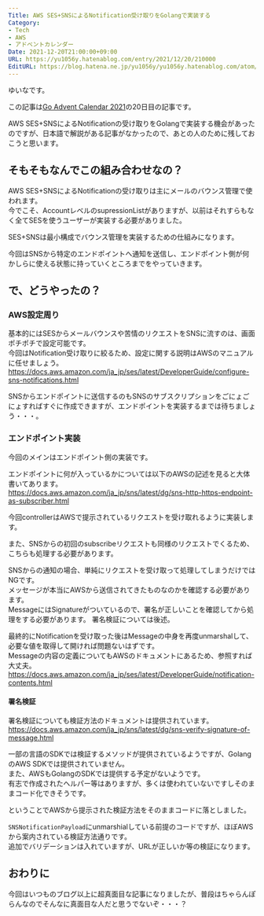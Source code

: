 ```yaml
---
Title: AWS SES+SNSによるNotification受け取りをGolangで実装する
Category:
- Tech
- AWS
- アドベントカレンダー
Date: 2021-12-20T21:00:00+09:00
URL: https://yu1056y.hatenablog.com/entry/2021/12/20/210000
EditURL: https://blog.hatena.ne.jp/yu1056y/yu1056y.hatenablog.com/atom/entry/13574176438044555461
---
```


<!-- 
この下に本文を書く
-->
ゆいなです。

この記事は[Go Advent Calendar 2021](https://qiita.com/advent-calendar/2021/go)の20日目の記事です。

AWS SES+SNSによるNotificationの受け取りをGolangで実装する機会があったのですが、日本語で解説がある記事がなかったので、あとの人のために残しておこうと思います。

## そもそもなんでこの組み合わせなの？

AWS SES+SNSによるNotificationの受け取りは主にメールのバウンス管理で使われます。  
今でこそ、AccountレベルのsupressionListがありますが、以前はそれすらもなく全てSESを使うユーザーが実装する必要がありました。

SES+SNSは最小構成でバウンス管理を実装するための仕組みになります。

今回はSNSから特定のエンドポイントへ通知を送信し、エンドポイント側が何かしらに使える状態に持っていくところまでをやっていきます。

## で、どうやったの？
### AWS設定周り
基本的にはSESからメールバウンスや苦情のリクエストをSNSに流すのは、画面ポチポチで設定可能です。  
今回はNotification受け取りに絞るため、設定に関する説明はAWSのマニュアルに任せましょう。  
https://docs.aws.amazon.com/ja_jp/ses/latest/DeveloperGuide/configure-sns-notifications.html

SNSからエンドポイントに送信するのもSNSのサブスクリプションをごにょごにょすればすぐに作成できますが、エンドポイントを実装するまでは待ちましょう・・・。

### エンドポイント実装
今回のメインはエンドポイント側の実装です。

エンドポイントに何が入っているかについては以下のAWSの記述を見ると大体書いてあります。  
https://docs.aws.amazon.com/ja_jp/sns/latest/dg/sns-http-https-endpoint-as-subscriber.html

今回controllerはAWSで提示されているリクエストを受け取れるように実装します。

また、SNSからの初回のsubscribeリクエストも同様のリクエストでくるため、こちらも処理する必要があります。

<script src="https://gist.github.com/yuina1056/031d5eb67c4e843d9c96e3e27cd9f583.js"></script>

SNSからの通知の場合、単純にリクエストを受け取って処理してしまうだけではNGです。  
メッセージが本当にAWSから送信されてきたものなのかを確認する必要があります。  
MessageにはSignatureがついているので、署名が正しいことを確認してから処理をする必要があります。
署名検証については後述。

最終的にNotificationを受け取った後はMessageの中身を再度unmarshalして、必要な値を取得して開ければ問題ないはずです。  
Messageの内容の定義についてもAWSのドキュメントにあるため、参照すれば大丈夫。  
https://docs.aws.amazon.com/ja_jp/ses/latest/DeveloperGuide/notification-contents.html

#### 署名検証

署名検証についても検証方法のドキュメントは提供されています。  
https://docs.aws.amazon.com/ja_jp/sns/latest/dg/sns-verify-signature-of-message.html

一部の言語のSDKでは検証するメソッドが提供されているようですが、GolangのAWS SDKでは提供されていません。  
また、AWSもGolangのSDKでは提供する予定がないようです。  
有志で作成されたヘルパー等はありますが、多くは使われていないですしそのままコード化できそうです。

ということでAWSから提示された検証方法をそのままコードに落としました。

<script src="https://gist.github.com/yuina1056/ce07e6f5469e58e37c9f844c443d2e09.js"></script>

`SNSNotificationPayload`にunmarshialしている前提のコードですが、ほぼAWSから案内されている検証方法通りです。  
追加でバリデーションは入れていますが、URLが正しいか等の検証になります。

## おわりに
今回はいつものブログ以上に超真面目な記事になりましたが、普段はちゃらんぽらんなのでそんなに真面目な人だと思うでないぞ・・・？

